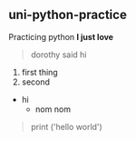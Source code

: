 ## uni-python-practice
Practicing python 
**I just love** 
> dorothy said hi
1. first thing
2. second 
- hi 
  - nom nom 
> print ('hello world')